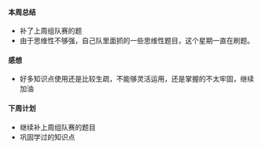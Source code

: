 #### 本周总结
+ 补了上周组队赛的题
+ 由于思维性不够强，自己队里面抓的一些思维性题目，这个星期一直在刷题。
#### 感想
+ 好多知识点使用还是比较生疏，不能够灵活运用，还是掌握的不太牢固，继续加油
#### 下周计划
+ 继续补上周组队赛的题目
+ 巩固学过的知识点
